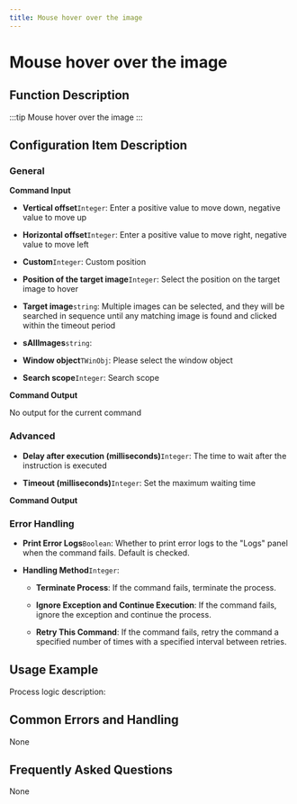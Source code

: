 ```yaml
---
title: Mouse hover over the image
---
```


# Mouse hover over the image

## Function Description

:::tip 
Mouse hover over the image
:::

## Configuration Item Description

### General

**Command Input**

- **Vertical offset**`Integer`: Enter a positive value to move down, negative value to move up

- **Horizontal offset**`Integer`: Enter a positive value to move right, negative value to move left

- **Custom**`Integer`: Custom position

- **Position of the target image**`Integer`: Select the position on the target image to hover

- **Target image**`string`: Multiple images can be selected, and they will be searched in sequence until any matching image is found and clicked within the timeout period

- **sAllImages**`string`: 

- **Window object**`TWinObj`: Please select the window object

- **Search scope**`Integer`: Search scope


**Command Output**

No output for the current command

### Advanced

- **Delay after execution (milliseconds)**`Integer`: The time to wait after the instruction is executed

- **Timeout (milliseconds)**`Integer`: Set the maximum waiting time


**Command Output**

### Error Handling

- **Print Error Logs**`Boolean`: Whether to print error logs to the "Logs" panel when the command fails. Default is checked. 

- **Handling Method**`Integer`:

    - **Terminate Process**: If the command fails, terminate the process.

    - **Ignore Exception and Continue Execution**: If the command fails, ignore the exception and continue the process.

    - **Retry This Command**: If the command fails, retry the command a specified number of times with a specified interval between retries.

## Usage Example

Process logic description:

## Common Errors and Handling

None

## Frequently Asked Questions

None


